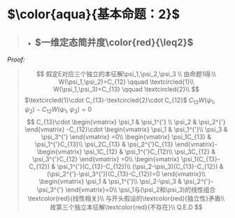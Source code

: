 # $\color{aqua}{基本命题：2}$
> * ## $一维定态简并度\color{red}{\leq2}$
_Proof:_
>$$
假定E对应三个独立的本征解\psi_1,\psi_2,\psi_3 \\
由命题1得:\\
W(\psi_1,\psi_2)=C_{12} \qquad \textcircled{1}\\
W(\psi_1,\psi_3)=C_{13} \qquad \textcircled{2}\\
$$
$\textcircled{1}\cdot C_{13}-\textcircled{2}\cdot C_{12}$
$C_{13}W(\psi_1,\psi_2)-C_{12}W(\psi_1,\psi_3)=0$
$$
C_{13}\cdot
\begin{vmatrix}
    \psi_1 & \psi_1^{'} \\
    \psi_2 & \psi_2^{'}
\end{vmatrix}
-C_{12}\cdot
\begin{vmatrix}
    \psi_1 & \psi_1^{'}\\
    \psi_3 & \psi_3^{'}
\end{vmatrix}
=0\\
\begin{vmatrix}
    \psi_1C_{13} & \psi_1^{'}C_{13}\\
    \psi_2C_{13} & \psi_2^{'}C_{13}
\end{vmatrix}-
\begin{vmatrix}
    \psi_1C_{12} & \psi_1^{'}C_{12}\\
    \psi_3C_{12} & \psi_3^{'}C_{12}
\end{vmatrix}
=0\\
\begin{vmatrix}
    \psi_1(C_{13}-C_{12}) & \psi_1^{'}(C_{13}-C_{12})\\
    (\psi_2-\psi_3)(C_{13}-C_{12}) &  (\psi_2^{'}-\psi_3^{'})(C_{13}-C_{12})=0
\end{vmatrix}\\
\begin{vmatrix}
    \psi_1 & \psi_1^{'}\\
    \psi_2-\psi_3 & \psi_2^{'}- \psi_3^{'}
\end{vmatrix}=0\\
\psi_1与(\psi_2和\psi_3)的线性组合\textcolor{red}{线性相关}\\
与开头假设的\textcolor{red}{独立性}矛盾\\
故第三个独立本征解\textcolor{red}{不存在}\\
Q.E.D
$$